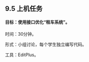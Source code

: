 ## 9.5  上机任务





#### 目标：使用接口优化“租车系统”。

 



时间：30分钟。

 



形式：小组讨论，每个学生独立编写代码。

 



工具：EditPlus。

 

 

 



